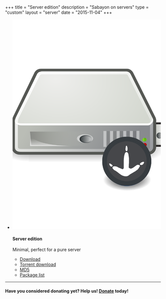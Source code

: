 +++
title = "Server edition"
description = "Sabayon on servers"
type = "custom"
layout = "server"
date = "2015-11-04"
+++

* [![](/img/sabayon-server.png)](http://dl.sabayon.org/stable/Sabayon_Linux_18.04_amd64_Server.iso)

    #### Server edition

    Minimal, perfect for a pure server
    * [Download](http://dl.sabayon.org/stable/Sabayon_Linux_18.04_amd64_Server.iso)
    * [Torrent download](http://dl.sabayon.org/stable/Sabayon_Linux_18.04_amd64_Server.iso.torrent)
    * [MD5](http://dl.sabayon.org/stable/Sabayon_Linux_18.04_amd64_Server.iso.md5)
    * [Package list](http://dl.sabayon.org/stable/Sabayon_Linux_18.04_amd64_Server.iso.pkglist)

<hr />

#### Have you considered donating yet? Help us! [Donate](/donate) today!
